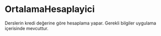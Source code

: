 # OrtalamaHesaplayici
Derslerin kredi değerine göre hesaplama yapar.
Gerekli bilgiler uygulama içerisinde mevcuttur.
